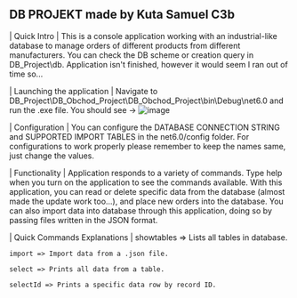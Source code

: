 DB PROJEKT made by Kuta Samuel C3b
----------------------------------
| Quick Intro |
  This is a console application working with an industrial-like database to manage orders of different products from different manufacturers.
  You can check the DB scheme or creation query in DB_Project\db.
  Application isn't finished, however it would seem I ran out of time so...


| Launching the application |
  Navigate to DB_Project\DB_Obchod_Project\DB_Obchod_Project\bin\Debug\net6.0
  and run the .exe file.
  You should see ->
  ![image](https://user-images.githubusercontent.com/19873145/222544872-ee596484-0fb9-44fc-b27b-9e27910d2109.png)


| Configuration |
  You can configure the DATABASE CONNECTION STRING and SUPPORTED IMPORT TABLES in the net6.0/config folder.
  For configurations to work properly please remember to keep the names same, just change the values.
  
| Functionality | 
  Application responds to a variety of commands. Type help when you turn on the application to see the commands available.
  With this application, you can read or delete specific data from the database (almost made the update work too...), and place new orders into the database.
  You can also import data into database through this application, doing so by passing files written in the JSON format.
  
  | Quick Commands Explanations | 
    showtables => Lists all tables in database.
   
    import => Import data from a .json file.
    
    select => Prints all data from a table.
    
    selectId => Prints a specific data row by record ID.
    
    
    
    
    
    
